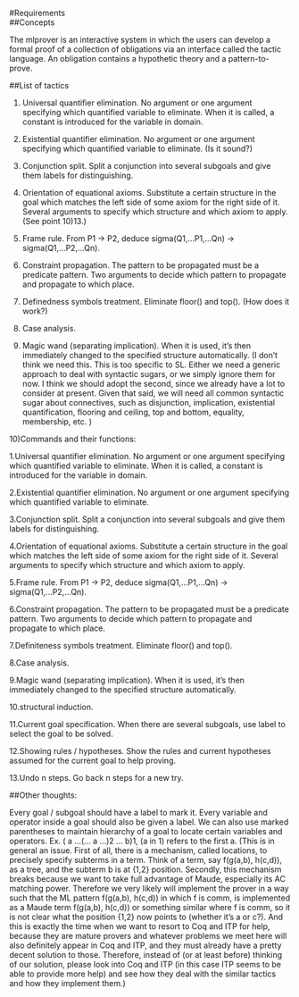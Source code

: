 #Requirements <br />
##Concepts

The mlprover is an interactive system in which the users can develop a formal proof of a collection of obligations via an interface called the tactic language.
An obligation contains a hypothetic theory and a pattern-to-prove. 

##List of tactics

1)	Universal quantifier elimination. No argument or one argument specifying which quantified variable to eliminate. When it is called, a constant is introduced for the variable in domain.

2)	Existential quantifier elimination. No argument or one argument specifying which quantified variable to eliminate. (Is it sound?)

3)	Conjunction split. Split a conjunction into several subgoals and give them labels for distinguishing.

4)	Orientation of equational axioms. Substitute a certain structure in the goal which matches the left side of some axiom for the right side of it. Several arguments to specify which structure and which axiom to apply. (See point 10)13.)

5)	Frame rule. From P1 -> P2, deduce sigma(Q1,...P1,...Qn) -> sigma(Q1,...P2,...Qn). 

6)	Constraint propagation. The pattern to be propagated must be a predicate pattern. Two arguments to decide which pattern to propagate and propagate to which place. 

7)	Definedness symbols treatment. Eliminate floor() and top(). (How does it work?)

8)	Case analysis.

9)	Magic wand (separating implication). When it is used, it’s then immediately changed to the specified structure automatically. (I don’t think we need this. This is too specific to SL. Either we need a generic approach to deal with syntactic sugars, or we simply ignore them for now. I think we should adopt the second, since we already have a lot to consider at present. Given that said, we will need all common syntactic sugar about connectives, such as disjunction, implication, existential quantification, flooring and ceiling, top and bottom, equality, membership, etc. ) 

10)Commands and their functions:

  1.Universal quantifier elimination. No argument or one argument specifying which quantified variable to eliminate. When it is called, a constant is introduced for the variable in domain.

  2.Existential quantifier elimination. No argument or one argument specifying which quantified variable to eliminate.

  3.Conjunction split. Split a conjunction into several subgoals and give them labels for distinguishing.

  4.Orientation of equational axioms. Substitute a certain structure in the goal which matches the left side of some axiom for the right side of it. Several arguments to specify which structure and which axiom to apply.

  5.Frame rule. From P1 -> P2, deduce sigma(Q1,...P1,...Qn) -> sigma(Q1,...P2,...Qn).

  6.Constraint propagation. The pattern to be propagated must be a predicate pattern. Two arguments to decide which pattern to propagate and propagate to which place. 

  7.Definiteness symbols treatment. Eliminate floor() and top().

  8.Case analysis.

  9.Magic wand (separating implication). When it is used, it’s then immediately changed to the specified structure automatically.

  10.structural induction.

  11.Current goal specification. When there are several subgoals, use label to select the goal to be solved.

  12.Showing rules / hypotheses. Show the rules and current hypotheses assumed for the current goal to help proving.

  13.Undo n steps. Go back n steps for a new try.


##Other thoughts:

  Every goal / subgoal should have a label to mark it. Every variable and operator inside a goal should also be given a label. We can also use marked parentheses to maintain hierarchy of a goal to locate certain variables and operators. Ex. ( a …(… a …)2 … b)1, (a in 1) refers to the first a. (This is in general an issue. First of all, there is a mechanism, called locations, to precisely specify subterms in a term. Think of a term, say f(g(a,b), h(c,d)), as a tree, and the subterm b is at {1,2} position. Secondly, this mechanism breaks because we want to take full advantage of Maude, especially its AC matching power. Therefore we very likely will implement the prover in a way such that the ML pattern f(g(a,b), h(c,d)) in which f is comm, is implemented as a Maude term f(g(a,b), h(c,d)) or something similar where f is comm, so it is not clear what the position {1,2} now points to (whether it’s a or c?). And this is exactly the time when we want to resort to Coq and ITP for help, because they are mature provers and whatever problems we meet here will also definitely appear in Coq and ITP, and they must already have a pretty decent solution to those. Therefore, instead of (or at least before) thinking of our solution, please look into Coq and ITP (in this case ITP seems to be able to provide more help) and see how they deal with the similar tactics and how they implement them.)
